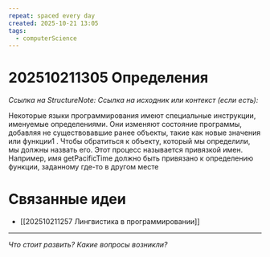 ```yaml
---
repeat: spaced every day
created: 2025-10-21 13:05
tags:
  - computerScience
---
```

# 202510211305 Определения

*Ссылка на StructureNote:*
*Ссылка на исходник или контекст (если есть):*

Некоторые языки программирования имеют специальные инструкции, именуемые определениями. Они изменяют состояние программы, добавляя не существовавшие ранее объекты, такие как новые значения или функции1 . Чтобы обратиться к объекту, который мы определили, мы должны назвать его. Этот процесс называется привязкой имен. Например, имя getPacificTime должно быть привязано к определению функции, заданному где-то в другом месте

# Связанные идеи

- [[202510211257 Лингвистика в программировании]]

---

*Что стоит развить? Какие вопросы возникли?*
